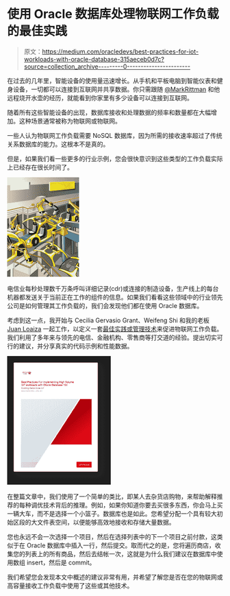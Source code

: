 # 使用 Oracle 数据库处理物联网工作负载的最佳实践

> 原文：<https://medium.com/oracledevs/best-practices-for-iot-workloads-with-oracle-database-315aeceb0d7c?source=collection_archive---------0----------------------->

在过去的几年里，智能设备的使用量迅速增长。从手机和平板电脑到智能仪表和健身设备，一切都可以连接到互联网并共享数据。你只需跟随 [@MarkRittman](https://twitter.com/markrittman) 和他远程烧开水壶的经历，就能看到你家里有多少设备可以连接到互联网。

随着所有这些智能设备的出现，数据库接收和处理数据的频率和数量都在大幅增加。这种场景通常被称为物联网或物联网。

一些人认为物联网工作负载需要 NoSQL 数据库，因为所需的接收速率超过了传统关系数据库的能力。这根本不是真的。

但是，如果我们看一些更多的行业示例，您会很快意识到这些类型的工作负载实际上已经存在很长时间了。

![](img/500ff29ec18c8d5bd928adea0e513491.png)

电信业每秒处理数千万条呼叫详细记录(cdr)或连接的制造设备，生产线上的每台机器都发送关于当前正在工作的组件的信息。如果我们看看这些领域中的行业领先公司是如何管理其工作负载的，我们会发现他们都在使用 Oracle 数据库。

考虑到这一点，我开始与 Cecilia Gervasio Grant、Weifeng Shi 和我的老板 [Juan Loaiza](https://www.oracle.com/corporate/executives/juan-loaiza.html) 一起工作，以定义一套[最佳实践或管理技术](http://www.oracle.com/technetwork/database/in-memory/overview/twp-bp-for-iot-with-12c-042017-3679918.html)来促进物联网工作负载。我们利用了多年来与领先的电信、金融机构、零售商等打交道的经验。提出切实可行的建议，并分享真实的代码示例和性能数据。

![](img/aeeff5e7163ed1ad1e762de84e0b51d0.png)

在整篇文章中，我们使用了一个简单的类比，即某人去杂货店购物，来帮助解释推荐的每种调优技术背后的推理。例如，如果你知道你要去买很多东西，你会马上买一辆大车，而不是选择一个小篮子。数据库也是如此。您希望分配一个具有较大初始区段的大文件表空间，以便能够高效地接收和存储大量数据。

您也永远不会一次选择一个项目，然后在选择列表中的下一个项目之前付款，这类似于在 Oracle 数据库中插入一行，然后提交。取而代之的是，您将遍历商店，收集您的列表上的所有商品，然后去结帐一次，这就是为什么我们建议在数据库中使用数组 insert，然后是 commit。

我们希望您会发现本文中概述的建议非常有用，并希望了解您是否在您的物联网或高容量接收工作负载中使用了这些或其他技术。